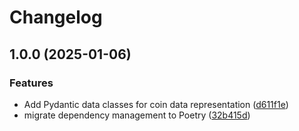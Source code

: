 # Changelog

## 1.0.0 (2025-01-06)


### Features

* Add Pydantic data classes for coin data representation ([d611f1e](https://github.com/unknownorcuscancer/cryptoDigest/commit/d611f1e340eb27a9e3cffb69da5734d76755cc7e))
* migrate dependency management to Poetry ([32b415d](https://github.com/unknownorcuscancer/cryptoDigest/commit/32b415dd3e37acbea73c29dc2e053ecdbf42e301))
